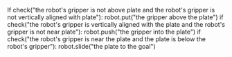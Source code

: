 

If check("the robot's gripper is not above plate and the robot's gripper is not vertically aligned with plate"):
    robot.put("the gripper above the plate")
if check("the robot's gripper is vertically aligned with the plate and the robot's gripper is not near plate"):
    robot.push("the gripper into the plate")
if check("the robot's gripper is near the plate and the plate is below the robot's gripper"):
    robot.slide("the plate to the goal")